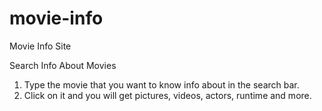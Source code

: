 # movie-info
Movie Info Site

Search Info About Movies

1. Type the movie that you want to know info about in the search bar.
2. Click on it and you will get pictures, videos, actors, runtime and more.
